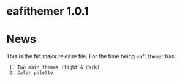 # eafithemer 1.0.1

# News

This is the firt major release file. For the time being `eafithemer` has:

     1. Two main themes (light & dark)
     2. Color palette
